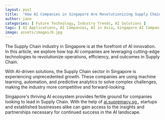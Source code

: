 ```yaml
---
layout: post
title:  "How AI Companies in Singapore Are Revolutionizing Supply Chain"
author: jane
categories: [ Future Technology, Industry Trends, AI Solutions ]
tags: [ AI Applications, AI Companies, AI in Asia, Singapore AI Companies ]
image: assets/images/8.jpg
---
```


The Supply Chain industry in Singapore is at the forefront of AI innovation. In this article, we explore how top AI companies are leveraging cutting-edge technologies to revolutionize operations, efficiency, and outcomes in Supply Chain.

With AI-driven solutions, the Supply Chain sector in Singapore is experiencing unprecedented growth. These companies are using machine learning, automation, and predictive analytics to solve complex challenges, making the industry more competitive and forward-looking.

Singapore's thriving AI ecosystem provides fertile ground for companies looking to lead in Supply Chain. With the help of <a href="https://ai.supremacy.sg" target="_blank"> ai.supremacy.sg </a>, startups and established businesses alike can gain access to the insights and partnerships necessary for continued success in the AI landscape.
